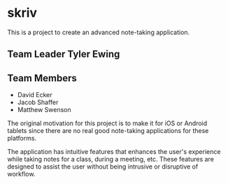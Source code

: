 skriv
=====

This is a project to create an advanced note-taking application.

Team Leader Tyler Ewing
-----------

Team Members
------------
* David Ecker
* Jacob Shaffer
* Matthew Swenson

The original motivation for this project is to make it for iOS or Android tablets since there are no real good note-taking applications for these platforms.

The application has intuitive features that enhances the user's experience while taking notes for a class, during a meeting, etc. These features are designed to assist the user without being intrusive or disruptive of workflow.


